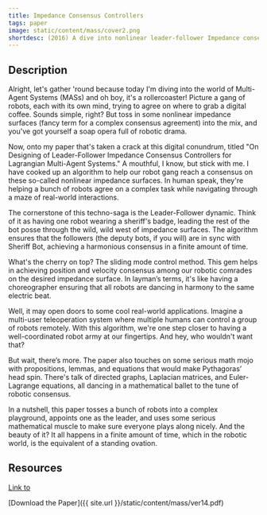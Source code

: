 ```yaml
---
title: Impedance Consensus Controllers 
tags: paper
image: static/content/mass/cover2.png
shortdesc: (2016) A dive into nonlinear leader-follower Impedance consensus controllers for multi-agent systems. An impedance consensus algorithm is presented for leader-following Lagrangian Multi-Agent Systems (MASs) with directed communication topology in the Input-to-State stability (ISS) sense.
---
```


<div class="justify-text">

## Description

Alright, let's gather 'round because today I'm diving into the world of Multi-Agent Systems (MASs) and oh boy, it's a rollercoaster! Picture a gang of robots, each with its own mind, trying to agree on where to grab a digital coffee. Sounds simple, right? But toss in some nonlinear impedance surfaces (fancy term for a complex consensus agreement) into the mix, and you've got yourself a soap opera full of robotic drama.

Now, onto my paper that's taken a crack at this digital conundrum, titled "On Designing of Leader-Follower Impedance Consensus Controllers for Lagrangian Multi-Agent Systems." A mouthful, I know, but stick with me. I have cooked up an algorithm to help our robot gang reach a consensus on these so-called nonlinear impedance surfaces. In human speak, they're helping a bunch of robots agree on a complex task while navigating through a maze of real-world interactions.

The cornerstone of this techno-saga is the Leader-Follower dynamic. Think of it as having one robot wearing a sheriff's badge, leading the rest of the bot posse through the wild, wild west of impedance surfaces. The algorithm ensures that the followers (the deputy bots, if you will) are in sync with Sheriff Bot, achieving a harmonious consensus in a finite amount of time.

What's the cherry on top? The sliding mode control method. This gem helps in achieving position and velocity consensus among our robotic comrades on the desired impedance surface. In layman’s terms, it's like having a choreographer ensuring that all robots are dancing in harmony to the same electric beat.

Well, it may open doors to some cool real-world applications. Imagine a multi-user teleoperation system where multiple humans can control a group of robots remotely. With this algorithm, we're one step closer to having a well-coordinated robot army at our fingertips. And hey, who wouldn't want that?

<!-- The study also hints at a future where these methods can be applied to more practical scenarios, making our interaction with autonomous systems a bit less of a headache. It’s like going from having a room full of toddlers running wild, to having a well-behaved class sitting quietly (well, as quiet as robots can be).

So, while the paper may seem like it's wrapped in complex jargon and mathematical hoopla, at its core, it's about making life with robots a tad easier and more coordinated. And as we march towards a future filled with autonomous systems, getting our robot pals to play nice with each other on a complex playground is a pretty big, and hilarious, leap forward. -->

But wait, there’s more. The paper also touches on some serious math mojo with propositions, lemmas, and equations that would make Pythagoras’ head spin. There's talk of directed graphs, Laplacian matrices, and Euler-Lagrange equations, all dancing in a mathematical ballet to the tune of robotic consensus.

In a nutshell, this paper tosses a bunch of robots into a complex playground, appoints one as the leader, and uses some serious mathematical muscle to make sure everyone plays along nicely. And the beauty of it? It all happens in a finite amount of time, which in the robotic world, is the equivalent of a standing ovation.
<div>


## Resources

<a class="ieee-logo" href="https://ieeexplore.ieee.org/abstract/document/7576914">Link to</a>

[Download the Paper]({{ site.url }}/static/content/mass/ver14.pdf)


<!-- ## Tempest

![Result]({{ site.url }}/static/content/legos-steredenn/tempest.png)

- [Mecabricks model](https://www.mecabricks.com/fr/models/beDa5DyYvzg)
- [Brick list](http://www.brickowl.com/wishlist/view/abbast/steredenn-tempest)
- Manual (**not up-to-date**)

![Step]({{ site.url }}/static/content/legos-steredenn/tempest/1.png) -->
